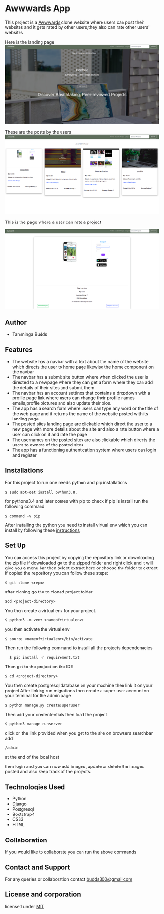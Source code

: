 
# Awwwards App
This  project is a [Awwwards]() clone website where users can  post their websites and it gets rated by other users,they also can rate other users' websites

Here is the landing page
![landing page](landing1.png)

These are the posts by the users
![websites](landing2.png)

This is the page where a user can rate a project

![Update profile](project.png)
 
## Author
* Tamminga Budds 

## Features
* The website has a navbar  with  a text about the name of the website which directs the user to home page likewise the home component on the navbar
* The navbar has a submit site button where when clicked the user is directed to a newpage where they can get a form where they can add the details of their sites and submit them 
* The navbar has an account settings that contains  a dropdown with a profile page link where users can change their profile names emails,profile pictures and also update their bios.
* The app has a search form where users can type any word or the title of the web page and it returns the  name of the website posted with its landing page
* The posted sites landing page are clickable which direct the user to  a new page with more details about the site and also a rate button where a user can click on it and rate the page
* The usernames on the posted sites are also clickable which directs the users to owners of the posted sites
* The app has a functioning authentication system where users can login  and register

## Installations 
For this project to run one needs python  and pip installations

```
$ sudo apt-get install python3.8.
```
for pythons3.4 and later comes with pip  to check if pip is install run the following command
```
$ command -v pip
```
After installing the python you need to install virtual env which you can install by following  these [instructions](https://packaging.python.org/guides/installing-using-pip-and-virtual-environments/)

## Set Up
You can access this project by copying the  repository link or downloading the zip file
if downloaded go to the  zipped folder  and right click and it will give you a menu bar then select extract here or choose the folder to extract
 if copied the repository you can follow these steps:

 ```
 $ git clone <repo>
 ````
  after cloning go the to cloned project folder

  ```
  $cd <project-directory>
  ```
  You then create a virtual env for your project.
  ```
  $ python3 -m venv <nameofvirtualenv>
  ```
  you then activate the virtual env
  ```
  $ source <nameofvirtualenv>/bin/activate
  ```
  Then run the following command to install all the projects dependenacies
```
  $ pip install -r requirement.txt
```
Then get to the project on the IDE
```
$ cd <project-directory>
```
 You then create postgresql database on your machine then link it on your project
After linking run migrations  then create a super user account on your terminal for the admin page
```
$ python manage.py createsuperuser
```
Then add your credententials then load the project
```
$ python3 manage runserver
````
click on the link provided when you get to the site  on browsers searchbar   add  
```
/admin
```
at the end of the local host

then login and you can now add images ,update or delete the images posted and also keep track of the projects.

## Technologies Used
* Python
* Django
* Postgresql
* Bootstrap4
* CSS3
* HTML

## Collaboration
If you would like to collaborate you can run the above commands 

## Contact and Support
For any queries or collaboration  contact budds300@gmail.com

## License and corporation
licensed under [MIT](license)